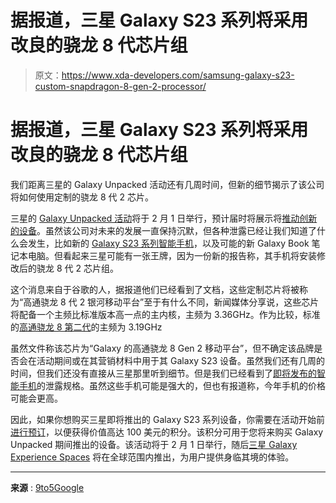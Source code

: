 # 据报道，三星 Galaxy S23 系列将采用改良的骁龙 8 代芯片组

> 原文：<https://www.xda-developers.com/samsung-galaxy-s23-custom-snapdragon-8-gen-2-processor/>

# 据报道，三星 Galaxy S23 系列将采用改良的骁龙 8 代芯片组

我们距离三星的 Galaxy Unpacked 活动还有几周时间，但新的细节揭示了该公司将如何使用定制的骁龙 8 代 2 芯片。

三星的 [Galaxy Unpacked 活动](https://www.xda-developers.com/samsung-galaxy-unpacked-2023-february-1/)将于 2 月 1 日举行，预计届时将展示将[推动创新的设备](https://www.xda-developers.com/samsung-innovation-performance-galaxy-unpacked/)。虽然该公司对未来的发展一直保持沉默，但各种泄露已经让我们知道了什么会发生，比如新的 [Galaxy S23 系列智能手机](https://www.xda-developers.com/samsung-galaxy-s23-lineup-leaked-renders/)，以及可能的新 Galaxy Book 笔记本电脑。但看起来三星可能有一张王牌，因为一份新的报告称，其手机将安装修改后的骁龙 8 代 2 芯片组。

这个消息来自于谷歌的人，据报道他们已经看到了文档，这些定制芯片将被称为“高通骁龙 8 代 2 银河移动平台”至于有什么不同，新闻媒体分享说，这些芯片将配备一个主频比标准版本高一点的主内核，主频为 3.36GHz。作为比较，标准的[高通骁龙 8 第二代](https://www.xda-developers.com/qualcomm-snapdragon-8-gen-2/)的主频为 3.19GHz

虽然文件称该芯片为“Galaxy 的高通骁龙 8 Gen 2 移动平台”，但不确定该品牌是否会在活动期间或在其营销材料中用于其 Galaxy S23 设备。虽然我们还有几周的时间，但我们还没有直接从三星那里听到细节。但是我们已经看到了[即将发布的智能手机](https://www.xda-developers.com/samsung-galaxy-s23-series-leak-specs-price/)的泄露规格。虽然这些手机可能是强大的，但也有报道称，今年手机的价格可能会更高。

因此，如果你想购买三星即将推出的 Galaxy S23 系列设备，你需要在活动开始前[进行预订](https://www.xda-developers.com/how-to-reserve-the-samsung-galaxy-s23/)，以便获得价值高达 100 美元的积分。该积分可用于您将来购买 Galaxy Unpacked 期间推出的设备。该活动将于 2 月 1 日举行，随后[三星 Galaxy Experience Spaces](https://www.xda-developers.com/samsung-galaxy-experience-spaces-2023/) 将在全球范围内推出，为用户提供身临其境的体验。

* * *

**来源** : [9to5Google](https://9to5google.com/2023/01/18/galaxy-s23-snapdragon-chip/)